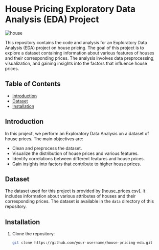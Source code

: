 # House Pricing Exploratory Data Analysis (EDA) Project

![house](house.jpg)

This repository contains the code and analysis for an Exploratory Data Analysis (EDA) project on house pricing. The goal of this project is to explore a dataset containing information about various features of houses and their corresponding prices. The analysis involves data preprocessing, visualization, and gaining insights into the factors that influence house prices.

## Table of Contents

- [Introduction](#introduction)
- [Dataset](#dataset)
- [Installation](#installation)

## Introduction

In this project, we perform an Exploratory Data Analysis on a dataset of house prices. The main objectives are:

- Clean and preprocess the dataset.
- Visualize the distribution of house prices and various features.
- Identify correlations between different features and house prices.
- Gain insights into factors that contribute to higher house prices.

## Dataset

The dataset used for this project is provided by [house_prices.csv]. It includes information about various attributes of houses and their corresponding prices. The dataset is available in the `data` directory of this repository.

## Installation

1. Clone the repository:

   ```bash
   git clone https://github.com/your-username/house-pricing-eda.git
